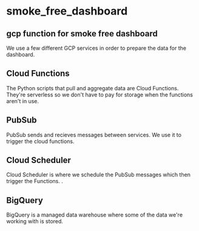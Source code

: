 # smoke_free_dashboard
## gcp function for smoke free dashboard

We use a few different GCP services in order to prepare the data for the dashboard.

## Cloud Functions 

The Python scripts that pull and aggregate data are Cloud Functions. They're serverless so we don't have to pay for storage when the functions aren't in use.

## PubSub
PubSub sends and recieves messages between services. We use it to trigger the cloud functions.

## Cloud Scheduler
Cloud Scheduler is where we schedule the PubSub messages which then trigger the Functions. .

## BigQuery
BigQuery is a managed data warehouse where some of the data we're working with is stored.